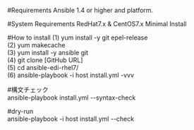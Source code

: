 #Requirements
Ansible 1.4 or higher and platform.

#System Requirements
RedHat7.x & CentOS7.x Minimal Install

#How to install
 (1) yum install -y git epel-release<br>
 (2) yum makecache<br>
 (3) yum install -y ansible git<br>
 (4) git clone [GitHub URL]<br>
 (5) cd ansible-edi-rhel7/<br>
 (6) ansible-playbook -i host install.yml -vvv <br>
 
#構文チェック <br>
ansible-playbook install.yml --syntax-check <br>

#dry-run <br>
ansible-playbook -i host install.yml --check

